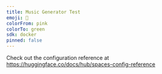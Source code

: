 ```yaml
---
title: Music Generator Test
emoji: 🐢
colorFrom: pink
colorTo: green
sdk: docker
pinned: false
---
```


Check out the configuration reference at https://huggingface.co/docs/hub/spaces-config-reference
